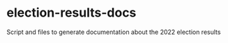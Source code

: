 # election-results-docs
Script and files to generate documentation about the 2022 election results 
